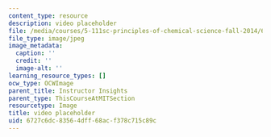 ```yaml
---
content_type: resource
description: video placeholder
file: /media/courses/5-111sc-principles-of-chemical-science-fall-2014/6727c6dc83564dff68acf378c715c89c_placeholder.jpg
file_type: image/jpeg
image_metadata:
  caption: ''
  credit: ''
  image-alt: ''
learning_resource_types: []
ocw_type: OCWImage
parent_title: Instructor Insights
parent_type: ThisCourseAtMITSection
resourcetype: Image
title: video placeholder
uid: 6727c6dc-8356-4dff-68ac-f378c715c89c
---
```

